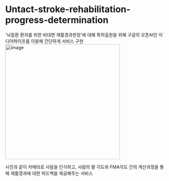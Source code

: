 # Untact-stroke-rehabilitation-progress-determination

'뇌질환 환자를 위한 비대면 재활경과판정'에 대해 특허출원을 위해 구글의 오픈AI인 미디어파이프를 이용해 간단하게 서비스 구현
<img width="363" alt="image" src="https://github.com/ggulmango/Untact-stroke-rehabilitation-progress-determination/assets/117057163/0144a610-6678-4eeb-971a-7bdede051966">

사진과 같이 카메라로 사람을 인식하고, 사람의 팔 각도와 FMA각도 간의 계산과정을 통해 재활경과에 대한 피드백을 제공해주는 서비스
